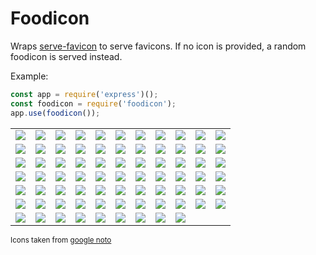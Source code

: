 Foodicon
========

Wraps [serve-favicon](https://github.com/expressjs/serve-favicon) to serve favicons. If no icon is provided, a random foodicon is served instead.

Example:
```js
const app = require('express')();
const foodicon = require('foodicon');
app.use(foodicon());
```
<table>
<tr>
<td><img src="/favicons/Aubergine.ico"></td>
<td><img src="/favicons/Avocado.ico"></td>
<td><img src="/favicons/Baby_Bottle.ico"></td>
<td><img src="/favicons/Bacon.ico"></td>
<td><img src="/favicons/Baguette_Bread.ico"></td>
<td><img src="/favicons/Banana.ico"></td>
<td><img src="/favicons/Bento_Box.ico"></td>
<td><img src="/favicons/Birthday_Cake.ico"></td>
<td><img src="/favicons/Bread.ico"></td>
<td><img src="/favicons/Burrito.ico"></td>
<td><img src="/favicons/Candy.ico"></td>
</tr><tr>
<td><img src="/favicons/Carrot.ico"></td>
<td><img src="/favicons/Cheese_Wedge.ico"></td>
<td><img src="/favicons/Cherries.ico"></td>
<td><img src="/favicons/Chestnut.ico"></td>
<td><img src="/favicons/Chocolate_Bar.ico"></td>
<td><img src="/favicons/Cooked_Rice.ico"></td>
<td><img src="/favicons/Cookie.ico"></td>
<td><img src="/favicons/Cooking.ico"></td>
<td><img src="/favicons/Croissant.ico"></td>
<td><img src="/favicons/Cucumber.ico"></td>
<td><img src="/favicons/Curry_And_Rice.ico"></td>
</tr><tr>
<td><img src="/favicons/Custard.ico"></td>
<td><img src="/favicons/Dango.ico"></td>
<td><img src="/favicons/Doughnut.ico"></td>
<td><img src="/favicons/Ear_Of_Maize.ico"></td>
<td><img src="/favicons/Egg.ico"></td>
<td><img src="/favicons/Fish_Cake_With_Swirl_Design.ico"></td>
<td><img src="/favicons/French_Fries.ico"></td>
<td><img src="/favicons/Fried_Shrimp.ico"></td>
<td><img src="/favicons/Glass_Of_Milk.ico"></td>
<td><img src="/favicons/Grapes.ico"></td>
<td><img src="/favicons/Green_Apple.ico"></td>
</tr><tr>
<td><img src="/favicons/Green_Salad.ico"></td>
<td><img src="/favicons/Hamburger.ico"></td>
<td><img src="/favicons/Honey_Pot.ico"></td>
<td><img src="/favicons/Hot_Beverage.ico"></td>
<td><img src="/favicons/Hot_Dog.ico"></td>
<td><img src="/favicons/Hot_Pepper.ico"></td>
<td><img src="/favicons/Ice_Cream.ico"></td>
<td><img src="/favicons/Kiwifruit.ico"></td>
<td><img src="/favicons/Lemon.ico"></td>
<td><img src="/favicons/Lollipop.ico"></td>
<td><img src="/favicons/Meat_On_Bone.ico"></td>
</tr><tr>
<td><img src="/favicons/Melon.ico"></td>
<td><img src="/favicons/Mushroom.ico"></td>
<td><img src="/favicons/Oden.ico"></td>
<td><img src="/favicons/Pancakes.ico"></td>
<td><img src="/favicons/Peach.ico"></td>
<td><img src="/favicons/Peanuts.ico"></td>
<td><img src="/favicons/Pear.ico"></td>
<td><img src="/favicons/Pineapple.ico"></td>
<td><img src="/favicons/Popcorn.ico"></td>
<td><img src="/favicons/Potato.ico"></td>
<td><img src="/favicons/Pot_Of_Food.ico"></td>
</tr><tr>
<td><img src="/favicons/Poultry_Leg.ico"></td>
<td><img src="/favicons/Red_Apple.ico"></td>
<td><img src="/favicons/Rice_Ball.ico"></td>
<td><img src="/favicons/Rice_Cracker.ico"></td>
<td><img src="/favicons/Roasted_Sweet_Potato.ico"></td>
<td><img src="/favicons/Shallow_Pan_Of_Food.ico"></td>
<td><img src="/favicons/Shaved_Ice.ico"></td>
<td><img src="/favicons/Shortcake.ico"></td>
<td><img src="/favicons/Slice_Of_Pizza.ico"></td>
<td><img src="/favicons/Soft_Ice_Cream.ico"></td>
<td><img src="/favicons/Spaghetti.ico"></td>
</tr><tr>
<td><img src="/favicons/Steaming_Bowl.ico"></td>
<td><img src="/favicons/Strawberry.ico"></td>
<td><img src="/favicons/Stuffed_Flatbread.ico"></td>
<td><img src="/favicons/Sushi.ico"></td>
<td><img src="/favicons/Taco.ico"></td>
<td><img src="/favicons/Tangerine.ico"></td>
<td><img src="/favicons/Teacup_Without_Handle.ico"></td>
<td><img src="/favicons/Tomato.ico"></td>
<td><img src="/favicons/Watermelon.ico"></td>
</tr>
</table>

<sub>Icons taken from [google noto](https://www.google.com/get/noto/help/emoji/food-drink.html)</sub>
